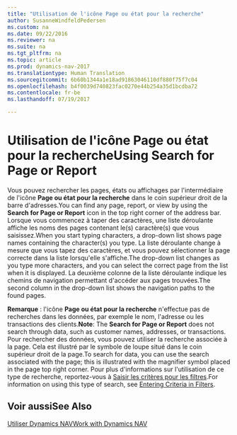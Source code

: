```yaml
---
title: "Utilisation de l'icône Page ou état pour la recherche"
author: SusanneWindfeldPedersen
ms.custom: na
ms.date: 09/22/2016
ms.reviewer: na
ms.suite: na
ms.tgt_pltfrm: na
ms.topic: article
ms.prod: dynamics-nav-2017
ms.translationtype: Human Translation
ms.sourcegitcommit: 6b60b1344a1e18ad91863046110df880f75f7c04
ms.openlocfilehash: b4f0039d740823fac0270e44b254a35d1bcdba72
ms.contentlocale: fr-be
ms.lasthandoff: 07/19/2017

---
```


# <a name="using-search-for-page-or-report"></a><span data-ttu-id="462cb-102">Utilisation de l'icône Page ou état pour la recherche</span><span class="sxs-lookup"><span data-stu-id="462cb-102">Using Search for Page or Report</span></span>
<span data-ttu-id="462cb-103">Vous pouvez rechercher les pages, états ou affichages par l'intermédiaire de l'icône **Page ou état pour la recherche** dans le coin supérieur droit de la barre d'adresses.</span><span class="sxs-lookup"><span data-stu-id="462cb-103">You can find any page, report, or view by using the **Search for Page or Report** icon in the top right corner of the address bar.</span></span>
<span data-ttu-id="462cb-104">Lorsque vous commencez à taper des caractères, une liste déroulante affiche les noms des pages contenant le(s) caractère(s) que vous saisissez.</span><span class="sxs-lookup"><span data-stu-id="462cb-104">When you start typing characters, a drop-down list shows page names containing the character(s) you type.</span></span> <span data-ttu-id="462cb-105">La liste déroulante change à mesure que vous tapez des caractères, et vous pouvez sélectionner la page correcte dans la liste lorsqu'elle s'affiche.</span><span class="sxs-lookup"><span data-stu-id="462cb-105">The drop-down list changes as you type more characters, and you can select the correct page from the list when it is displayed.</span></span> <span data-ttu-id="462cb-106">La deuxième colonne de la liste déroulante indique les chemins de navigation permettant d'accéder aux pages trouvées.</span><span class="sxs-lookup"><span data-stu-id="462cb-106">The second column in the drop-down list shows the navigation paths to the found pages.</span></span>

<span data-ttu-id="462cb-107">**Remarque** : l'icône **Page ou état pour la recherche** n'effectue pas de recherches dans les données, par exemple le nom, l'adresse ou les transactions des clients.</span><span class="sxs-lookup"><span data-stu-id="462cb-107">**Note**: The **Search for Page or Report** does not search through data, such as customer names, addresses, or transactions.</span></span> <span data-ttu-id="462cb-108">Pour rechercher des données, vous pouvez utiliser la recherche associée à la page. Cela est illustré par le symbole de loupe situé dans le coin supérieur droit de la page.</span><span class="sxs-lookup"><span data-stu-id="462cb-108">To search for data, you can use the search associated with the page; this is illustrated with the magnifier symbol placed in the page top right corner.</span></span> <span data-ttu-id="462cb-109">Pour plus d'informations sur l'utilisation de ce type de recherche, reportez-vous à [Saisir les critères pour les filtres](ui-enter-criteria-filters.md).</span><span class="sxs-lookup"><span data-stu-id="462cb-109">For information on using this type of search, see [Entering Criteria in Filters](ui-enter-criteria-filters.md).</span></span>

## <a name="see-also"></a><span data-ttu-id="462cb-110">Voir aussi</span><span class="sxs-lookup"><span data-stu-id="462cb-110">See Also</span></span>
[<span data-ttu-id="462cb-111">Utiliser Dynamics NAV</span><span class="sxs-lookup"><span data-stu-id="462cb-111">Work with Dynamics NAV</span></span>](ui-work-product.md)

